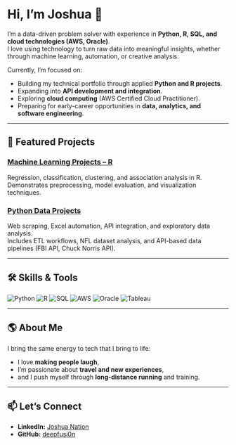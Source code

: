 # Hi, I’m Joshua 👋

I’m a data-driven problem solver with experience in **Python, R, SQL, and cloud technologies (AWS, Oracle)**.  
I love using technology to turn raw data into meaningful insights, whether through machine learning, automation, or creative analysis.

Currently, I’m focused on:
- Building my technical portfolio through applied **Python and R projects**.  
- Expanding into **API development and integration**.  
- Exploring **cloud computing** (AWS Certified Cloud Practitioner).  
- Preparing for early-career opportunities in **data, analytics, and software engineering**.  

---

## 🔗 Featured Projects

### [Machine Learning Projects – R](https://github.com/deepfusi0n/ml-projects-r)
Regression, classification, clustering, and association analysis in R.  
Demonstrates preprocessing, model evaluation, and visualization techniques.  

### [Python Data Projects](https://github.com/deepfusi0n/python-data-projects)
Web scraping, Excel automation, API integration, and exploratory data analysis.  
Includes ETL workflows, NFL dataset analysis, and API-based data pipelines (FBI API, Chuck Norris API).  

---

## 🛠️ Skills & Tools

![Python](https://img.shields.io/badge/Python-3776AB?logo=python&logoColor=white)
![R](https://img.shields.io/badge/R-276DC3?logo=r&logoColor=white)
![SQL](https://img.shields.io/badge/SQL-4479A1?logo=postgresql&logoColor=white)
![AWS](https://img.shields.io/badge/AWS-232F3E?logo=amazonaws&logoColor=white)
![Oracle](https://img.shields.io/badge/Oracle-F80000?logo=oracle&logoColor=white)
![Tableau](https://img.shields.io/badge/Tableau-E97627?logo=tableau&logoColor=white)

---

## 🌎 About Me
I bring the same energy to tech that I bring to life:  
- I love **making people laugh**,  
- I’m passionate about **travel and new experiences**,  
- and I push myself through **long-distance running** and training.  

---

## 📫 Let’s Connect
- **LinkedIn:** [Joshua Nation](https://www.linkedin.com/in/joshuanation/)  
- **GitHub:** [deepfusi0n](https://github.com/deepfusi0n)  
